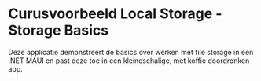 # Curusvoorbeeld Local Storage - Storage Basics
Deze applicatie demonstreert de basics over werken met file storage in een .NET MAUI en past deze toe in een kleineschalige, met koffie doordronken app.
